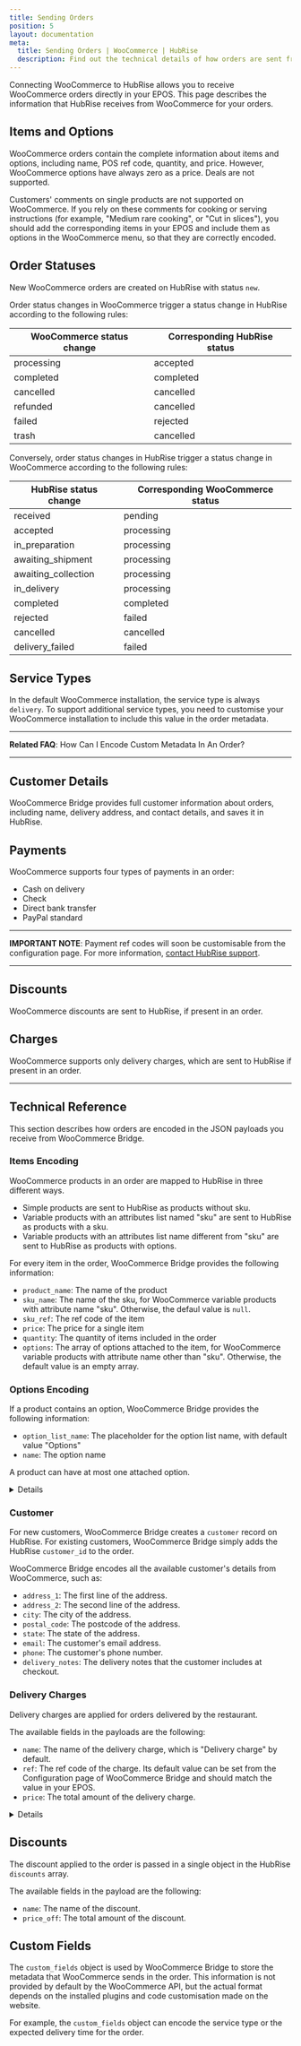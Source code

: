 ```yaml
---
title: Sending Orders
position: 5
layout: documentation
meta:
  title: Sending Orders | WooCommerce | HubRise
  description: Find out the technical details of how orders are sent from WooCommerce to HubRise, which fields are passed and which are not.
---
```


Connecting WooCommerce to HubRise allows you to receive WooCommerce orders directly in your EPOS.
This page describes the information that HubRise receives from WooCommerce for your orders.

## Items and Options

WooCommerce orders contain the complete information about items and options, including name, POS ref code, quantity, and price. However, WooCommerce options have always zero as a price. Deals are not supported.

Customers' comments on single products are not supported on WooCommerce. If you rely on these comments for cooking or serving instructions (for example, "Medium rare cooking", or "Cut in slices"), you should add the corresponding items in your EPOS and include them as options in the WooCommerce menu, so that they are correctly encoded.

## Order Statuses

New WooCommerce orders are created on HubRise with status `new`.

Order status changes in WooCommerce trigger a status change in HubRise according to the following rules:

| WooCommerce status change | Corresponding HubRise status |
|---------------------------|------------------------------|
| processing                | accepted                     |
| completed                 | completed                    |
| cancelled                 | cancelled                    |
| refunded                  | cancelled                    |
| failed                    | rejected                     |
| trash                     | cancelled                    |

Conversely, order status changes in HubRise trigger a status change in WooCommerce according to the following rules:

| HubRise status change | Corresponding WooCommerce status |
|-----------------------|----------------------------------|
| received              | pending                          |
| accepted              | processing                       |
| in_preparation        | processing                       |
| awaiting_shipment     | processing                       |
| awaiting_collection   | processing                       |
| in_delivery           | processing                       |
| completed             | completed                        |
| rejected              | failed                           |
| cancelled             | cancelled                        |
| delivery_failed       | failed                           |

## Service Types

In the default WooCommerce installation, the service type is always `delivery`. To support additional service types, you need to customise your WooCommerce installation to include this value in the order metadata.

---

**Related FAQ**: <Link to="/apps/woocommerce/faqs/encode-custom-metadata/">How Can I Encode Custom Metadata In An Order?</Link>

---

## Customer Details

WooCommerce Bridge provides full customer information about orders, including name, delivery address, and contact details, and saves it in HubRise.

## Payments

WooCommerce supports four types of payments in an order:
- Cash on delivery
- Check
- Direct bank transfer
- PayPal standard

---

**IMPORTANT NOTE**: Payment ref codes will soon be customisable from the configuration page. For more information, [contact HubRise support](mailto:support@hubrise.com).

---

## Discounts

WooCommerce discounts are sent to HubRise, if present in an order.

## Charges

WooCommerce supports only delivery charges, which are sent to HubRise if present in an order.

--- 

## Technical Reference

This section describes how orders are encoded in the JSON payloads you receive from WooCommerce Bridge.

### Items Encoding

WooCommerce products in an order are mapped to HubRise in three different ways.
- Simple products are sent to HubRise as products without sku.
- Variable products with an attributes list named "sku" are sent to HubRise as products with a sku.
- Variable products with an attributes list name different from "sku" are sent to HubRise as products with options.

For every item in the order, WooCommerce Bridge provides the following information:

- `product_name`: The name of the product
- `sku_name`: The name of the sku, for WooCommerce variable products with attribute name "sku". Otherwise, the defaul value is `null`.
- `sku_ref`: The ref code of the item
- `price`: The price for a single item
- `quantity`: The quantity of items included in the order
- `options`: The array of options attached to the item, for WooCommerce variable products with attribute name other than "sku". Otherwise, the default value is an empty array. 

### Options Encoding

If a product contains an option, WooCommerce Bridge provides the following information:

- `option_list_name`: The placeholder for the option list name, with default value "Options"
- `name`: The option name

A product can have at most one attached option.

<details>

Below is a sample payload containing a single item with an option.

```json
"items": [
  {
    "product_name": "Vegan Vegetarian - 18inch Classic",
    "sku_name": null,
    "sku_ref": "vegan_vegetarian_a18inch_classic",
    "price": "19.95 EUR",
    "quantity": "1",
    "tax_rate": null,
    "options": [
      {
        "option_list_name": "Options",
        "name": "18inch Classic"
      }
    ]
  }
]
```

</details>

### Customer

For new customers, WooCommerce Bridge creates a `customer` record on HubRise. For existing customers, WooCommerce Bridge simply adds the HubRise `customer_id` to the order.

WooCommerce Bridge encodes all the available customer's details from WooCommerce, such as:

- `address_1`: The first line of the address.
- `address_2`: The second line of the address.
- `city`: The city of the address.
- `postal_code`: The postcode of the address.
- `state`: The state of the address.
- `email`: The customer's email address.
- `phone`: The customer's phone number.
- `delivery_notes`: The delivery notes that the customer includes at checkout.

### Delivery Charges

Delivery charges are applied for orders delivered by the restaurant.

The available fields in the payloads are the following:

- `name`: The name of the delivery charge, which is "Delivery charge" by default.
- `ref`: The ref code of the charge. Its default value can be set from the Configuration page of WooCommerce Bridge and should match the value in your EPOS.
- `price`: The total amount of the delivery charge.

<details>

Below is a sample payload for charges.

```json
"charges": [
  {
    "name": "Delivery charge",
    "ref": "1111",
    "price": "3.50 EUR"
  }
]
```

</details>

## Discounts

The discount applied to the order is passed in a single object in the HubRise `discounts` array.

The available fields in the payload are the following:

- `name`: The name of the discount.
- `price_off`: The total amount of the discount.

## Custom Fields

The `custom_fields` object is used by WooCommerce Bridge to store the metadata that WooCommerce sends in the order. This information is not provided by default by the WooCommerce API, but the actual format depends on the installed plugins and code customisation made on the website.

For example, the `custom_fields` object can encode the service type or the expected delivery time for the order.
